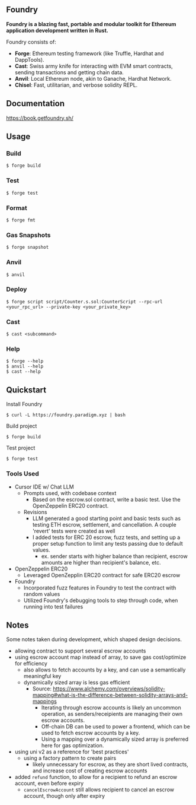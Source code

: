 ## Foundry

**Foundry is a blazing fast, portable and modular toolkit for Ethereum application development written in Rust.**

Foundry consists of:

-   **Forge**: Ethereum testing framework (like Truffle, Hardhat and DappTools).
-   **Cast**: Swiss army knife for interacting with EVM smart contracts, sending transactions and getting chain data.
-   **Anvil**: Local Ethereum node, akin to Ganache, Hardhat Network.
-   **Chisel**: Fast, utilitarian, and verbose solidity REPL.

## Documentation

https://book.getfoundry.sh/

## Usage

### Build

```shell
$ forge build
```

### Test

```shell
$ forge test
```

### Format

```shell
$ forge fmt
```

### Gas Snapshots

```shell
$ forge snapshot
```

### Anvil

```shell
$ anvil
```

### Deploy

```shell
$ forge script script/Counter.s.sol:CounterScript --rpc-url <your_rpc_url> --private-key <your_private_key>
```

### Cast

```shell
$ cast <subcommand>
```

### Help

```shell
$ forge --help
$ anvil --help
$ cast --help
```

## Quickstart

Install Foundry

```shell
$ curl -L https://foundry.paradigm.xyz | bash
```

Build project

```shell
$ forge build
```

Test project

```shell
$ forge test
```

### Tools Used
- Cursor IDE w/ Chat LLM
    - Prompts used, with codebase context
        -  Based on the escrow.sol contract, write a basic test. Use the OpenZeppelin ERC20 contract. 
    - Revisions 
        - LLM generated a good starting point and basic tests such as testing ETH escrow, settlement, and cancellation. A couple 'revert' tests were created as well
        - I added tests for ERC 20 escrow, fuzz tests, and setting up a proper setup function to limit any tests passing due to default values.
            - ex. sender starts with higher balance than recipient, escrow amounts are higher than recipient's balance, etc.
- OpenZeppelin ERC20
    - Leveraged OpenZepplin ERC20 contract for safe ERC20 escrow
- Foundry
    - Incorporated fuzz features in Foundry to test the contract with random values
    - Utilized Foundry's debugging tools to step through code, when running into test failures
    

## Notes

Some notes taken during development, which shaped design decisions.

- allowing contract to support several escrow accounts
- using escrow account map instead of array, to save gas cost/optimize for efficiency
    - also allows to fetch accounts by a key, and can use a semantically meaningful key
    - dynamically sized array is less gas efficient 
        - Source: https://www.alchemy.com/overviews/solidity-mapping#what-is-the-difference-between-solidity-arrays-and-mappings
            - Iterating through escrow accounts is likely an uncommon operation, as senders/receipients are managing their own escrow accounts. 
            - Off-chain DB can be used to power a frontend, which can be used to fetch escrow accounts by a key.
            - Using a mapping over a dynamically sized array is preferred here for gas optimization.
- using uni v2 as a reference for 'best practices'
    - using a factory pattern to create pairs
        - likely unnecessary for escrow, as they are short lived contracts, and increase cost of creating escrow accounts
- added `refund` function, to allow for a recipient to refund an escrow account, even before expiry
    - `cancelEscrowAccount` still allows recipient to cancel an escrow account, though only after expiry
    

